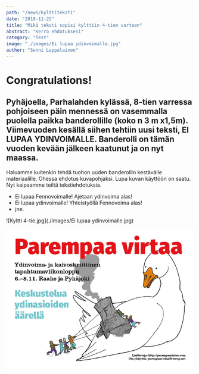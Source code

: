 ```yaml
---
path: "/news/kylttiteksti"
date: "2019-11-25"
title: "Mikä teksti sopisi kylttiin 4-tien varteen"
abstract: "Kerro ehdotuksesi"
category: "Test"
image: "./images/Ei lupaa ydinvoimalle.jpg"
author: "Senni Lappalainen"
---
```


# Congratulations!

## Pyhäjoella, Parhalahden kylässä, 8-tien varressa pohjoiseen päin mennessä on vasemmalla puolella paikka banderollille (koko n 3 m x1,5m). Viimevuoden kesällä siihen tehtiin uusi teksti, EI LUPAA YDINVOIMALLE.  Banderolli on tämän vuoden kevään jälkeen kaatunut ja on nyt maassa.
Haluamme kuitenkin tehdä tuohon uuden banderollin kestävälle materiaalille. Ohessa ehdotus kuvapohjaksi. Lupa kuvan käyttöön on saatu. Nyt kaipaamme teiltä tekstiehdotuksia.

- Ei lupaa Fennovoimalle! Ajetaan ydinvoima alas!
- Ei lupaa ydinvoimalle! Yhteistyöllä Fennovoima alas!
- jne.

![Kyltti 4-tie.jpg](./images/Ei lupaa ydinvoimalle.jpg) 

![Hanhi-johon teksti.jpg](./images/blogi1.jpg)

